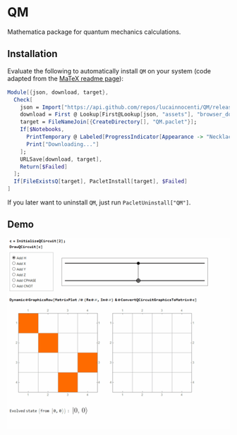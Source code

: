 # QM
Mathematica package for quantum mechanics calculations.

## Installation
Evaluate the following to automatically install `QM` on your system (code adapted from the [MaTeX readme page](https://github.com/szhorvat/MaTeX)):

```Mathematica
Module[{json, download, target},
  Check[
    json = Import["https://api.github.com/repos/lucainnocenti/QM/releases", "JSON"];
    download = First @ Lookup[First@Lookup[json, "assets"], "browser_download_url"];
    target = FileNameJoin[{CreateDirectory[], "QM.paclet"}];
    If[$Notebooks,
      PrintTemporary @ Labeled[ProgressIndicator[Appearance -> "Necklace"], "Downloading...", Right],
      Print["Downloading..."]
    ];
    URLSave[download, target],
    Return[$Failed]
  ];
  If[FileExistsQ[target], PacletInstall[target], $Failed]
]
```
If you later want to uninstall `QM`, just run `PacletUninstall["QM"]`.


## Demo


![QCircuit demonstration](images/QCircuitDemo.gif)
